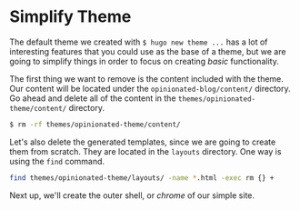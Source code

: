 # Simplify Theme

The default theme we created with `$ hugo new theme ...` has a lot of interesting features that you could use as the
base of a theme, but we are going to simplify things in order to focus on creating _basic_ functionality.

The first thing we want to remove is the content included with the theme. Our content will be located under the
`opinionated-blog/content/` directory. Go ahead and delete all of the content in the `themes/opinionated-theme/content/`
directory.

```bash
$ rm -rf themes/opinionated-theme/content/
```

Let's also delete the generated templates, since we are going to create them from scratch. They are located in the
`layouts` directory. One way is using the `find` command.

```bash
find themes/opinionated-theme/layouts/ -name *.html -exec rm {} +
```
Next up, we'll create the outer shell, or _chrome_ of our simple site.
